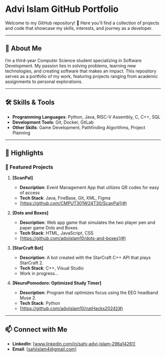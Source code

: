 # Advi Islam GitHub Portfolio  
Welcome to my GitHub repository! 👋 Here you'll find a collection of projects and code that showcase my skills, interests, and journey as a developer.  

---

## 🌟 About Me  
I’m a third-year Computer Science student specializing in Software Development. My passion lies in solving problems, learning new technologies, and creating software that makes an impact. This repository serves as a portfolio of my work, featuring projects ranging from academic assignments to personal explorations.  

---

## 🛠️ Skills & Tools  
- **Programming Languages**: Python, Java, RISC-V Assembly, C, C++, SQL 
- **Development Tools**: Git, Docker, GitLab  
- **Other Skills**: Game Development, Pathfinding Algorithms, Project Planning 

---

## 📂 Highlights  
### 🚀 Featured Projects  
1. **[ScanPal]**  
   - **Description**: Event Management App that utilizes QR codes for easy of access
   - **Tech Stack**: Java, FireBase, Git, XML, Figma 
   - [https://github.com/CMPUT301W24T30/ScanPal](#) 

2. **[Dots and Boxes]**  
   - **Description**: Web app game that simulates the two player pen and paper game Dots and Boxes. 
   - **Tech Stack**: HTML, JavaScript, CSS 
   - [https://github.com/adviislam10/dots-and-boxes](#)

3. **[StarCraft Bot]**  
   - **Description**: A bot created with the StarCraft C++ API that plays StarCraft 2. 
   - **Tech Stack**: C++, Visual Studio
   - Work in progress...

4. **[NeuroPomodoro: Optimized Study Timer]**  
   - **Description**: Program that optimizes focus using the EEG headband Muse 2. 
   - **Tech Stack**: Python
   - [https://github.com/adviislam10/natHacks2024](#)
---

## 📫 Connect with Me  
- **LinkedIn**: [www.linkedin.com/in/sahi-advi-islam-296a14261]  
- **Email**: [sahiislam4@gmail.com]  

